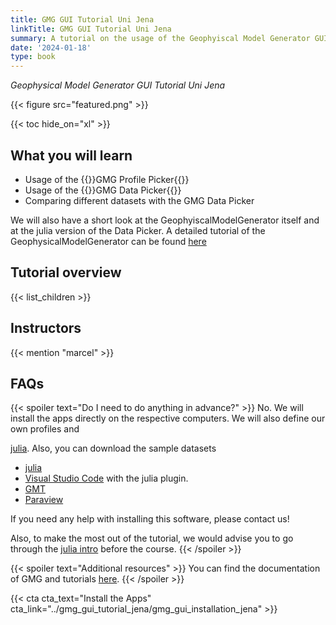 ```yaml
---
title: GMG GUI Tutorial Uni Jena
linkTitle: GMG GUI Tutorial Uni Jena
summary: A tutorial on the usage of the Geophyiscal Model Generator GUIs
date: '2024-01-18'
type: book
---
```

*Geophysical Model Generator GUI Tutorial Uni Jena*

{{< figure src="featured.png" >}}

{{< toc hide_on="xl" >}}

## What you will learn

- Usage of the  {{<hl>}}GMG Profile Picker{{</hl>}}
- Usage of the {{<hl>}}GMG Data Picker{{</hl>}}
- Comparing different datasets with the GMG Data Picker

We will also have a short look at the GeophyiscalModelGenerator itself and at the julia version of the Data Picker. A detailed tutorial of the GeophysicalModelGenerator can be found [here](../gmg_tutorial/)
## Tutorial overview

{{< list_children >}}

## Instructors

{{< mention "marcel" >}}

## FAQs

{{< spoiler text="Do I need to do anything in advance?" >}}
No. We will install the apps directly on the respective computers. We will also define our own profiles and 

 [julia](https://julialang.org). Also, you can download the sample datasets
- [julia](https://julialang.org)
- [Visual Studio Code](https://code.visualstudio.com) with the julia plugin.
- [GMT](https://www.generic-mapping-tools.org)
- [Paraview](https://www.paraview.org)

If you need any help with installing this software, please contact us!

Also, to make the most out of the tutorial, we would advise you to go through the [julia intro](introjulia) before the course.
{{< /spoiler >}}

{{< spoiler text="Additional resources" >}}
You can find the documentation of GMG and tutorials [here](https://juliageodynamics.github.io/GeophysicalModelGenerator.jl/dev/).
{{< /spoiler >}}

{{< cta cta_text="Install the Apps" cta_link="../gmg_gui_tutorial_jena/gmg_gui_installation_jena" >}} 


